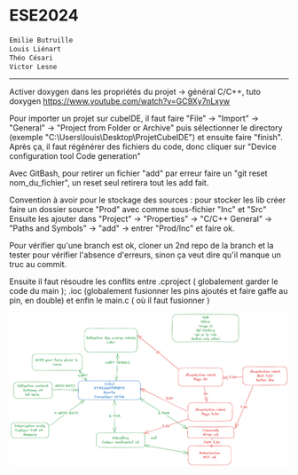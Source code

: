 # ESE2024
    Emilie Butruille
    Louis Liénart
    Théo Césari
    Victor Lesne
------

Activer doxygen dans les propriétés du projet -> général C/C++, tuto doxygen https://www.youtube.com/watch?v=GC9Xy7nLxyw

Pour importer un projet sur cubeIDE, il faut faire "File" -> "Import" -> "General" -> "Project from Folder or Archive" puis sélectionner le directory (exemple "C:\Users\louis\Desktop\ProjetCubeIDE") et ensuite faire "finish".
Après ça, il faut régénérer des fichiers du code, donc cliquer sur "Device configuration tool Code generation"

Avec GitBash, pour retirer un fichier "add" par erreur faire un "git reset nom_du_fichier", un reset seul retirera tout les add fait.

Convention à avoir pour le stockage des sources :
pour stocker les lib créer faire un dossier source "Prod" avec comme sous-fichier "Inc" et "Src"
Ensuite les ajouter dans "Project" -> "Properties" -> "C/C++ General" -> "Paths and Symbols" -> "add" -> entrer "Prod/Inc" et faire ok.

Pour vérifier qu'une branch est ok, cloner un 2nd repo de la branch et la tester pour vérifier l'absence d'erreurs, sinon ça veut dire qu'il manque un truc au commit.

Ensuite il faut résoudre les conflits entre .cproject ( globalement garder le code du main ); .ioc (globalement fusionner les pins ajoutés et faire gaffe au pin, en double) et enfin le main.c ( où il faut fusionner )

![Schema fonctionnel du robot chat](images/SchemaFonctionnel.png)

